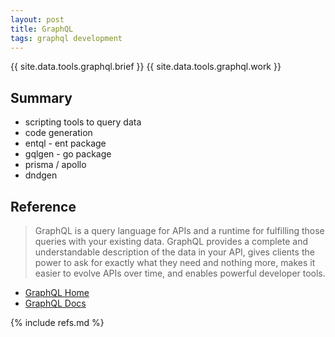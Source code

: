 ```yaml
---
layout: post
title: GraphQL
tags: graphql development
---
```


{{ site.data.tools.graphql.brief }}
{{ site.data.tools.graphql.work }}

## Summary

- scripting tools to query data
- code generation
- entql - ent package
- gqlgen - go package
- prisma / apollo 
- dndgen


## Reference

> GraphQL is a query language for APIs and a runtime for fulfilling those queries with your existing data. GraphQL provides a complete and understandable description of the data in your API, gives clients the power to ask for exactly what they need and nothing more, makes it easier to evolve APIs over time, and enables powerful developer tools.

- [GraphQL Home](https://graphql.org/)
- [GraphQL Docs](https://graphql.org/learn/)

{% include refs.md %}